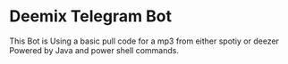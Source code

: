 # Deemix Telegram Bot

This Bot is Using a basic pull code for a mp3 from either spotiy or deezer 
Powered by Java and power shell commands. 